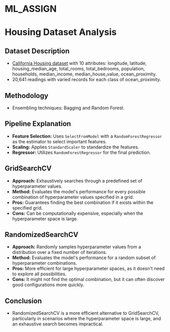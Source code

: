 # ML_ASSIGN

# Housing Dataset Analysis

## Dataset Description
- [California Housing dataset](https://link-to-your-dataset) with 10 attributes: longitude, latitude, housing_median_age, total_rooms, total_bedrooms, population, households, median_income, median_house_value, ocean_proximity.
- 20,641 readings with varied records for each class of ocean_proximity.

## Methodology
- Ensembling techniques: Bagging and Random Forest.

## Pipeline Explanation
- **Feature Selection:** Uses `SelectFromModel` with a `RandomForestRegressor` as the estimator to select important features.
- **Scaling:** Applies `StandardScaler` to standardize the features.
- **Regressor:** Utilizes `RandomForestRegressor` for the final prediction.

## GridSearchCV
- **Approach:** Exhaustively searches through a predefined set of hyperparameter values.
- **Method:** Evaluates the model's performance for every possible combination of hyperparameter values specified in a grid.
- **Pros:** Guarantees finding the best combination if it exists within the specified grid.
- **Cons:** Can be computationally expensive, especially when the hyperparameter space is large.

## RandomizedSearchCV
- **Approach:** Randomly samples hyperparameter values from a distribution over a fixed number of iterations.
- **Method:** Evaluates the model's performance for a random subset of hyperparameter combinations.
- **Pros:** More efficient for large hyperparameter spaces, as it doesn't need to explore all possibilities.
- **Cons:** It might not find the optimal combination, but it can often discover good configurations more quickly.

## Conclusion
- RandomizedSearchCV is a more efficient alternative to GridSearchCV, particularly in scenarios where the hyperparameter space is large, and an exhaustive search becomes impractical.
